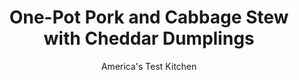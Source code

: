 ---
layout: ../../layouts/MarkdownPostLayout.astro
title: One-Pot Pork and Cabbage Stew with Cheddar Dumplings
author: America's Test Kitchen
pubDate: 2023-03-15
description: "The comforting flavors you crave, all with the convenience of one pot."
image_url: https://res.cloudinary.com/hksqkdlah/image/upload/ar_1:1,c_fill,dpr_2.0,f_auto,fl_lossy.progressive.strip_profile,g_faces:auto,q_auto:low,w_344/SFS_OnePotPorkCabbageStewCheddarDumplings_036_ksdlqt
tags: ["Main Courses","Vegetables","Pork","Cheese","Stews"]
calories: 4129
protein: 31
carbohydrates: 49
fats: 
fiber: 4
ingredients: ["1 (12- to 16-ounce), pork tenderloin, trimmed, halved lengthwise, and sliced crosswise ¼ inch thick","1¼ teaspoons, table salt, divided","1¼ teaspoons, pepper, divided","½ teaspoon, cayenne pepper","5 tablespoons, all-purpose flour, divided","6 slices, bacon, chopped","½ head, green cabbage, halved, cored, and cut into 1-inch pieces (8 cups)","1 , onion, chopped","2 , carrots, peeled and chopped","3 , garlic cloves, minced","2 teaspoons, chopped fresh rosemary","3 cups, chicken broth","1½ tablespoons, Dijon mustard","2 tablespoons, chopped fresh parsley","1½ cups (7½ ounces), all-purpose flour","1½ teaspoons, sugar","1½ teaspoons, baking powder","½ teaspoon, table salt","4 ounces, extra-sharp cheddar cheese, shredded (1 cup), divided","1¼ cups, heavy cream"]
serves: 6
time: "1¾ hours"
instructions: ["FOR THE STEW: Adjust oven rack to middle position and heat oven to 425 degrees. Sprinkle pork with ¾ teaspoon salt, ¾ teaspoon pepper, and cayenne. Toss pork with 1 tablespoon flour; set aside.","Cook bacon in Dutch oven over medium heat, stirring occasionally, until lightly browned, 8 to 10 minutes. Using slotted spoon, transfer bacon to plate.","Add pork in single layer to fat left in pot, breaking up any clumps. Cook, without stirring, until well browned on bottom, 3 to 5 minutes. Using slotted spoon, transfer pork to plate with bacon.","Add cabbage, onion, carrots, garlic, rosemary, remaining ½ teaspoon salt, and remaining ½ teaspoon pepper to fat left in pot (if very little fat remains, add 1 tablespoon vegetable oil). Cook, stirring occasionally, until cabbage is wilted, 5 to 7 minutes.","Stir in remaining ¼ cup flour to coat vegetables. Slowly stir in broth and mustard, scraping up any browned bits and smoothing out any lumps with wooden spoon. Bring to simmer. Cover; reduce heat to medium-low; and simmer until flavors meld, about 7 minutes. Off heat, stir in pork, bacon, and any accumulated juices.","FOR THE DUMPLINGS: Meanwhile, whisk flour, sugar, baking powder, and salt together in medium bowl. Stir in ¾ cup cheddar. Add cream and stir until just combined.","Using 2 large soupspoons, drop golf ball–size portions of dumpling dough onto stew (about 14 dumplings). Sprinkle dumplings with remaining ¼ cup cheddar. Bake, uncovered, until tops of dumplings are light golden brown, about 25 minutes. Let cool for 15 minutes. Sprinkle with parsley and serve."]
nutrition: ["788 mg Potassium","548 mg Phosphorus","313 mg Calcium","3 mg Iron","61 mg Magnesium","1060 mg Sodium","3 mg Zinc","40 g Fat","10 mg Niacin (B3)","13 g Monounsaturated","3 g Polyunsaturated","1 mg Thiamin (B1)","34 mg Vitamin C","150 mg Cholesterol","20 g Saturated","4 g Fiber","64 µg Folic acid","69 µg Folate (food)","9 g Sugars","87 µg Vitamin K","326 g Water","49 g Carbs","179 µg Folate equivalent (total)","31 g Protein","1 mg Vitamin E","440 µg Vitamin A","688 kcal Energy","1 g Sugars, added","4129 calories"]
notes: "One medium head of cabbage weighs about 2 pounds."
---